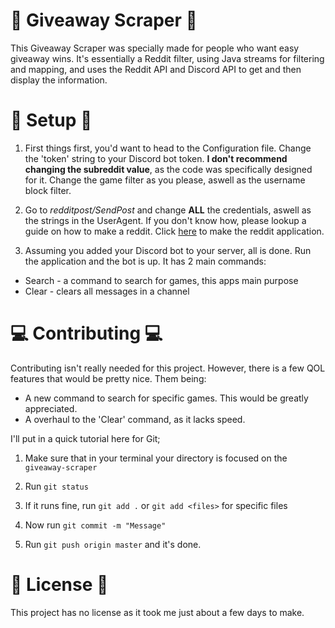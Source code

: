 # 🎁 Giveaway Scraper 🎁
This Giveaway Scraper was specially made for people who want easy giveaway wins. It's essentially a Reddit filter, using Java streams for filtering and mapping, and uses the Reddit API and Discord API to get and then display the information.

# 📝 Setup 📝
1. First things first, you'd want to head to the Configuration file. Change the 'token' string to your Discord bot token. **I don't recommend changing the subreddit value**, as the code was specifically designed for it. Change the game filter as you please, aswell as the username block filter.

2. Go to *redditpost/SendPost* and change **ALL** the credentials, aswell as the strings in the UserAgent. If you don't know how, please lookup a guide on how to make a reddit. Click [here](https://ssl.reddit.com/prefs/apps/) to make the reddit application.

3. Assuming you added your Discord bot to your server, all is done. Run the application and the bot is up. It has 2 main commands:
  - Search - a command to search for games, this apps main purpose
  - Clear - clears all messages in a channel

# 💻 Contributing 💻
Contributing isn't really needed for this project. However, there is a few QOL features that would be pretty nice. Them being:
  - A new command to search for specific games. This would be greatly appreciated. 
  - A overhaul to the 'Clear' command, as it lacks speed.

I'll put in a quick tutorial here for Git;

1. Make sure that in your terminal your directory is focused on the `giveaway-scraper`

2. Run ```git status```

3. If it runs fine, run ```git add .``` or ```git add <files>``` for specific files

4. Now run ```git commit -m "Message"```

5. Run ```git push origin master``` and it's done.

# 📄 License 📄
This project has no license as it took me just about a few days to make. 
